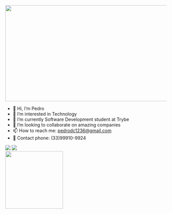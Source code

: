 <img src="https://images6.alphacoders.com/911/911401.jpg" width="1000" height="300"/>

- 👋 Hi, I’m Pedro
- 👀 I’m interested in Technology 
- 🌱 I’m currently Software Development student at Trybe 
- 💞️ I’m looking to collaborate on amazing companies
- 📫 How to reach me: pedrodc1236@gmail.com
- :bust_in_silhouette: Contact phone: (33)99910-9924

<div>
  <a href="https://www.instagram.com/pedro_tavaresdc/" target="_blank"><img src="https://img.shields.io/badge/-Instagram-%23E4405F?style=for-the-badge&logo=instagram&logoColor=white" target="_blank"></a>
  <a href="https://www.linkedin.com/in/pedro-tavares-1302b222b/" target="_blank"><img src="https://img.shields.io/badge/-LinkedIn-%230077B5?style=for-the-badge&logo=linkedin&logoColor=white" target="_blank"></a>
</div>

<div>
  <a href="https://github.com/pedrodc1236">
  <img height="180em" src="https://github-readme-stats.vercel.app/api?username=pedrodc1236&show_icons=true&theme=merko&include_all_commits=true&count_private=true"/>
</div>
